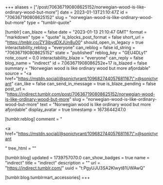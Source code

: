 +++
aliases = ["/post/706367190808625152/norwegian-wood-is-like-ordinary-wood-but-more"]
date = 2023-01-13T21:10:47Z
id = "706367190808625152"
slug = "norwegian-wood-is-like-ordinary-wood-but-more"
type = "tumblr-quote"

[tumblr]
can_blaze = false
date = "2023-01-13 21:10:47 GMT"
format = "markdown"
type = "quote"
is_blocks_post_format = false
short_url = "https://tmblr.co/ZY3jbydDXJUn8u00"
should_open_in_legacy = true
interactability_reblog = "everyone"
can_reblog = false
id_string = "706367190808625152"
state = "published"
reblog_key = "GEU4DLy1"
note_count = 0.0
interactability_blaze = "everyone"
can_reply = false
blog_name = "indirect"
id = 7.063671908086252e+17
is_blazed = false
summary = "Norwegian wood is like ordinary wood but more afjordable"
source = "<a href=\"https://mstdn.social/@sonictyrant/109682744057681167\">@sonictyrant</a>"
can_like = false
can_send_in_message = true
is_blaze_pending = false
post_url = "https://indirect.tumblr.com/post/706367190808625152/norwegian-wood-is-like-ordinary-wood-but-more"
slug = "norwegian-wood-is-like-ordinary-wood-but-more"
text = "Norwegian wood is like ordinary wood but more afjordable"
display_avatar = true
timestamp = 1673644247.0

[tumblr.reblog]
comment = "<p><a href=\"https://mstdn.social/@sonictyrant/109682744057681167\">@sonictyrant</a></p>"
tree_html = ""

[tumblr.blog]
updated = 1739757070.0
can_show_badges = true
name = "indirect"
title = "indirect"
description = ""
url = "https://indirect.tumblr.com/"
uuid = "t:PgyUJU3SA2Klwyt81UWAwQ"

[tumblr.blog.tumblrmart_accessories]
+++
